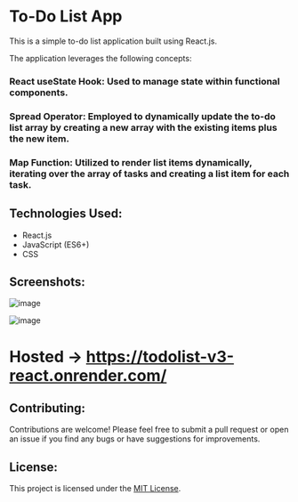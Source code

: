# To-Do List App
This is a simple to-do list application built using React.js. 

The application leverages the following concepts:
### React useState Hook: Used to manage state within functional components.
### Spread Operator: Employed to dynamically update the to-do list array by creating a new array with the existing items plus the new item.
### Map Function: Utilized to render list items dynamically, iterating over the array of tasks and creating a list item for each task.

## Technologies Used:
- React.js
- JavaScript (ES6+)
- CSS

## Screenshots:
![image](https://github.com/Muntajir11/ToDoList_v3-React/assets/91109805/1211c962-0548-42de-849b-4b568fbd5e41)

![image](https://github.com/Muntajir11/ToDoList_v3-React/assets/91109805/0d92984a-202b-4b57-9911-61ff768f3e3f)


# Hosted -> https://todolist-v3-react.onrender.com/

## Contributing:
Contributions are welcome! Please feel free to submit a pull request or open an issue if you find any bugs or have suggestions for improvements.

## License:
This project is licensed under the [MIT License](LICENSE).

